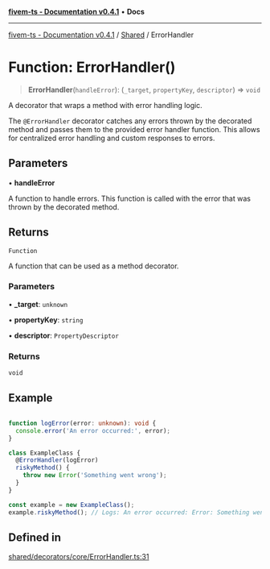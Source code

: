 [**fivem-ts - Documentation v0.4.1**](../../../README.md) • **Docs**

***

[fivem-ts - Documentation v0.4.1](../../../README.md) / [Shared](../README.md) / ErrorHandler

# Function: ErrorHandler()

> **ErrorHandler**(`handleError`): (`_target`, `propertyKey`, `descriptor`) => `void`

A decorator that wraps a method with error handling logic.

The `@ErrorHandler` decorator catches any errors thrown by the decorated method and
passes them to the provided error handler function. This allows for centralized error
handling and custom responses to errors.

## Parameters

• **handleError**

A function to handle errors. This function is called with the error
that was thrown by the decorated method.

## Returns

`Function`

A function that can be used as a method decorator.

### Parameters

• **\_target**: `unknown`

• **propertyKey**: `string`

• **descriptor**: `PropertyDescriptor`

### Returns

`void`

## Example

```ts

function logError(error: unknown): void {
  console.error('An error occurred:', error);
}

class ExampleClass {
  @ErrorHandler(logError)
  riskyMethod() {
    throw new Error('Something went wrong');
  }
}

const example = new ExampleClass();
example.riskyMethod(); // Logs: An error occurred: Error: Something went wrong
```

## Defined in

[shared/decorators/core/ErrorHandler.ts:31](https://github.com/Purpose-Dev/fivem-ts/blob/main/src/shared/decorators/core/ErrorHandler.ts#L31)
